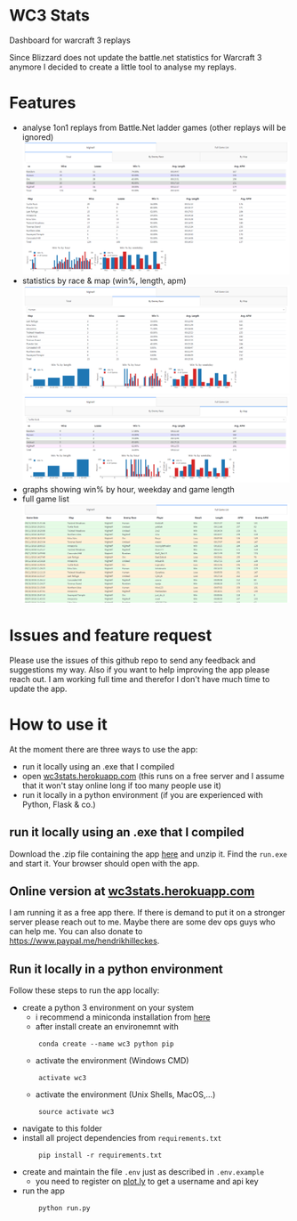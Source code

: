 # WC3 Stats
Dashboard for warcraft 3 replays

Since Blizzard does not update the battle.net statistics for Warcraft 3 anymore I decided to create a little tool to analyse my replays.

# Features
- analyse 1on1 replays from Battle.Net ladder games (other replays will be ignored)
![Overall stats by race](/screenshots/20180914_Total.png?raw=true)
- statistics by race & map (win%, length, apm)
![Stats by enemy race](/screenshots/20180914_EnemyRace.png?raw=true)
![Stats by map](/screenshots/20180914_Map.png?raw=true)
- graphs showing win% by hour, weekday and game length
- full game list
![Full Game List](/screenshots/20180914_List.png?raw=true)

# Issues and feature request
Please use the issues of this github repo to send any feedback and suggestions my way. Also if you want to help improving the app please reach out. I am working full time and therefor I don't have much time to update the app.

# How to use it
At the moment there are three ways to use the app:
- run it locally using an .exe that I compiled
- open [wc3stats.herokuapp.com](https://wc3stats.herokuapp.com/) (this runs on a free server and I assume that it won't stay online long if too many people use it)
- run it locally in a python environment (if you are experienced with Python, Flask & co.)

## run it locally using an .exe that I compiled
Download the .zip file containing the app [here]() and unzip it. Find the `run.exe` and start it. Your browser should open with the app.

## Online version at [wc3stats.herokuapp.com](https://wc3stats.herokuapp.com/)
I am running it as a free app there. If there is demand to put it on a stronger server please reach out to me. Maybe there are some dev ops guys who can help me. You can also donate to https://www.paypal.me/hendrikhilleckes. 

## Run it locally in a python environment
Follow these steps to run the app locally:
- create a python 3 environment on your system
    - i recommend a miniconda installation from [here](https://conda.io/miniconda.html)
    - after install create an environemnt with 
    ```shell
        conda create --name wc3 python pip
    ```
    - activate the environment (Windows CMD)
    ```shell
        activate wc3
    ```
    - activate the environment (Unix Shells, MacOS,...)
    ```shell
        source activate wc3
    ```
- navigate to this folder
- install all project dependencies from `requirements.txt`
    ```shell
        pip install -r requirements.txt
    ```
- create and maintain the file `.env` just as described in `.env.example`
    - you need to register on [plot.ly](https://plot.ly) to get a username and api key
- run the app
    ```shell
        python run.py
    ```